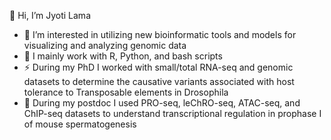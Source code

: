👋 Hi, I’m Jyoti Lama
- 🌱 I’m interested in utilizing new bioinformatic tools and models for visualizing and analyzing genomic data
- 🌱 I mainly work with R, Python, and bash scripts
- ⚡ During my PhD I worked with small/total RNA-seq and genomic datasets to determine the causative variants associated with host tolerance to Transposable elements in Drosophila
- 🔭 During my postdoc I used PRO-seq, leChRO-seq, ATAC-seq, and ChIP-seq datasets to understand transcriptional regulation in prophase I of mouse spermatogenesis



